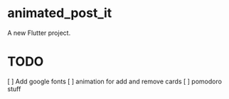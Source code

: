 # animated_post_it

A new Flutter project.


# TODO

[ ] Add google fonts
[ ] animation for add and remove cards
[ ] pomodoro stuff